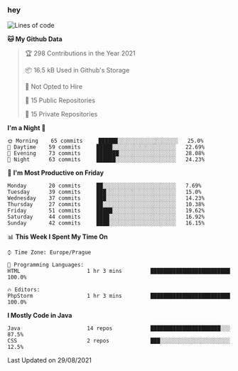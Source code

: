 ### hey

<!--START_SECTION:waka-->
![Lines of code](https://img.shields.io/badge/From%20Hello%20World%20I%27ve%20Written-108883%20lines%20of%20code-blue)

**🐱 My Github Data** 

> 🏆 298 Contributions in the Year 2021
 > 
> 📦 16.5 kB Used in Github's Storage 
 > 
> 🚫 Not Opted to Hire
 > 
> 📜 15 Public Repositories 
 > 
> 🔑 15 Private Repositories  
 > 
**I'm a Night 🦉** 

```text
🌞 Morning    65 commits     ██████░░░░░░░░░░░░░░░░░░░   25.0% 
🌆 Daytime    59 commits     █████░░░░░░░░░░░░░░░░░░░░   22.69% 
🌃 Evening    73 commits     ███████░░░░░░░░░░░░░░░░░░   28.08% 
🌙 Night      63 commits     ██████░░░░░░░░░░░░░░░░░░░   24.23%

```
📅 **I'm Most Productive on Friday** 

```text
Monday       20 commits     ██░░░░░░░░░░░░░░░░░░░░░░░   7.69% 
Tuesday      39 commits     ███░░░░░░░░░░░░░░░░░░░░░░   15.0% 
Wednesday    37 commits     ███░░░░░░░░░░░░░░░░░░░░░░   14.23% 
Thursday     27 commits     ██░░░░░░░░░░░░░░░░░░░░░░░   10.38% 
Friday       51 commits     █████░░░░░░░░░░░░░░░░░░░░   19.62% 
Saturday     44 commits     ████░░░░░░░░░░░░░░░░░░░░░   16.92% 
Sunday       42 commits     ████░░░░░░░░░░░░░░░░░░░░░   16.15%

```


📊 **This Week I Spent My Time On** 

```text
⌚︎ Time Zone: Europe/Prague

💬 Programming Languages: 
HTML                     1 hr 3 mins         █████████████████████████   100.0%

🔥 Editors: 
PhpStorm                 1 hr 3 mins         █████████████████████████   100.0%

```

**I Mostly Code in Java** 

```text
Java                     14 repos            ██████████████████████░░░   87.5% 
CSS                      2 repos             ███░░░░░░░░░░░░░░░░░░░░░░   12.5%

```



 Last Updated on 29/08/2021
<!--END_SECTION:waka-->
